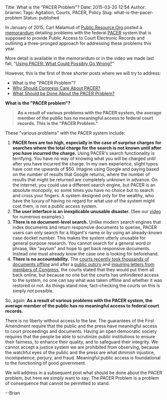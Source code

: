Title: What is the "PACER Problem"?
Date: 2015-03-20 12:54
Author: brianwc
Tags: Agitation, Courts, PACER, Policy
Slug: what-is-the-pacer-problem
Status: published

In January of 2015, Carl Malamud of
[Public.Resource.Org](https://public.resource.org) posted a
[memorandum](https://yo.yourhonor.org/) detailing problems with the
federal [PACER](https://www.pacer.gov/) system that is supposed to
provide Public Access to Court Electronic Records and outlining a
three-pronged approach for addressing these problems this year.

More detail is available in the memorandum or in the video we made last
fall, "[Using PACER: What Could Possibly Go
Wrong?](https://www.youtube.com/watch?v=HA4Z9LEJSBw)"

However, this is the first of three shorter posts where we will try to
address:

-   What is the "PACER Problem"?
-   [Why Should Congress Care About
    PACER?](/2015/03/23/why-should-congress-care-about-pacer/)
-   [What Should be Done About the PACER
    Problem?](/2015/03/24/what-should-be-done-about-the-pacer-problem/)

**What is the "PACER problem"?**

> **As a result of various problems with the PACER system, the average
> member of the public has no meaningful access to federal court
> records. This is the "PACER Problem."**

These "various problems" with the PACER system include:

1.  **PACER fees are too high, especially in the case of surprise
    charges for searches where the total charge for the search is not
    known until after you have incurred the charge.** Using PACER's
    search functionality is terrifying. You have no way of knowing what
    you will be charged until after you have incurred the charge. In my
    own experience, slight typos have cost me upwards of $50. Imagine
    using Google and paying based on the number of results that Google
    returns, where the number of results that might be returned are
    completely unknown in advance. On the internet, you could use a
    different search engine, but PACER is an absolute monopoly, so some
    times you have no choice but to search and cross your fingers. A
    system designed only for the wealthy, who have the luxury of having
    no regard for what use of the system might cost them, is not a
    *public* access system.
2.  **The user interface is an inexplicable unusable disaster.** (See
    our [video](https://www.youtube.com/watch?v=HA4Z9LEJSBw) for
    numerous examples.)
3.  **There is no document-level search.** Unlike modern search engines
    that index documents and return responsive documents to queries,
    PACER users can only search for a litigant's name or by using an
    already-known case docket number. This makes the system utterly
    unusable for general purpose research. You cannot search for a
    general word or phrase, like "asylum" and hope to get back
    responsive documents. Instead one must already know the case one is
    looking for beforehand.
4.  **There is no accountability.** The [courts recently took thousands
    of documents
    offline](/2014/08/28/the-importance-of-backups/)
    and after a [public
    outcry](/2014/08/27/free-law-project-joins-request-for-access-to-offline-pacer-documents/)
    and [inquiring letters from members of
    Congress](/2014/09/16/senator-leahy-wants-pacer-documents-back-online/),
    the courts stated that they would put them all back online, but
    because no one but the courts has unhindered access to the system,
    no one can say what was taken offline and whether it was restored or
    not. As things stand now, fact-checking the courts on this is simply
    not possible.

So, again: **As a result of various problems with the PACER system, the
average member of the public has no meaningful access to federal court
records.**

There is no liberty without access to the law. The guarantees of the
First Amendment require that the public and the press have meaningful
access to court proceedings and documents. Having an open democratic
society requires that the people be able to scrutinize public
institutions to ensure their fairness, to enhance their quality, and to
safeguard their integrity. We cannot accept a justice system we are
prohibited from observing, because the watchful eyes of the public and
the press are what diminish injustice, incompetence, perjury, and fraud.
Meaningful public access is foundational to the functioning of good
government.

We will address in a subsequent post what should be done about the PACER
problem, but here we simply want to say: The PACER Problem is a problem
of consequence that cannot be permitted to stand.

--Brian

